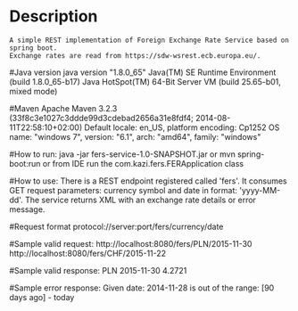 # Description
	A simple REST implementation of Foreign Exchange Rate Service based on spring boot.
	Exchange rates are read from https://sdw-wsrest.ecb.europa.eu/.

#Java version
	java version "1.8.0_65"
	Java(TM) SE Runtime Environment (build 1.8.0_65-b17)
	Java HotSpot(TM) 64-Bit Server VM (build 25.65-b01, mixed mode)

#Maven
	Apache Maven 3.2.3 (33f8c3e1027c3ddde99d3cdebad2656a31e8fdf4; 2014-08-11T22:58:10+02:00)
	Default locale: en_US, platform encoding: Cp1252
	OS name: "windows 7", version: "6.1", arch: "amd64", family: "windows"

#How to run:
	java -jar fers-service-1.0-SNAPSHOT.jar
	or
	mvn spring-boot:run
	or 
	from IDE run the com.kazi.fers.FERApplication class

#How to use:
	There is a REST endpoint registered called 'fers'. It consumes GET request parameters: currency symbol and date in format: 'yyyy-MM-dd'.
	The service returns XML with an exchange rate details or error message.

#Request format 
	protocol://server:port/fers/currency/date

#Sample valid request:
	http://localhost:8080/fers/PLN/2015-11-30
	http://localhost:8080/fers/CHF/2015-11-22

#Sample valid response:
	<?xml version="1.0" encoding="UTF-8" standalone="yes"?>
	<ExchangeRate>
		<currency>PLN</currency>
		<date>2015-11-30</date>
		<rate>4.2721</rate>
	</ExchangeRate>

#Sample error response:
	<?xml version="1.0" encoding="UTF-8" standalone="yes"?>
	<ExchangeRate>
		<error>Given date: 2014-11-28 is out of the range: [90 days ago] - today</error>
	</ExchangeRate>
